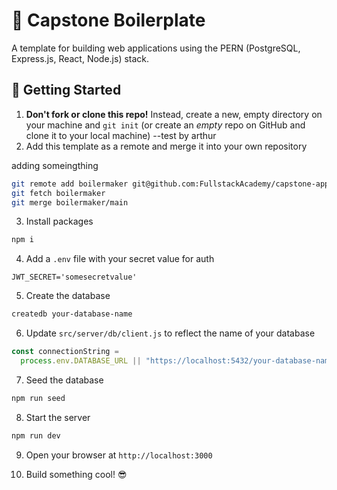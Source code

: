 # 🚀 Capstone Boilerplate

A template for building web applications using the PERN (PostgreSQL, Express.js, React, Node.js) stack.

## 🏁 Getting Started

1. **Don't fork or clone this repo!** Instead, create a new, empty directory on your machine and `git init` (or create an _empty_ repo on GitHub and clone it to your local machine)
   --test by arthur
2. Add this template as a remote and merge it into your own repository

adding someingthing

```bash
git remote add boilermaker git@github.com:FullstackAcademy/capstone-app-template.git
git fetch boilermaker
git merge boilermaker/main
```

3. Install packages

```bash
npm i
```

4. Add a `.env` file with your secret value for auth

```
JWT_SECRET='somesecretvalue'
```

5. Create the database

```bash
createdb your-database-name
```

6. Update `src/server/db/client.js` to reflect the name of your database

```js
const connectionString =
  process.env.DATABASE_URL || "https://localhost:5432/your-database-name";
```

7. Seed the database

```bash
npm run seed
```

8. Start the server

```bash
npm run dev
```

9. Open your browser at `http://localhost:3000`

10. Build something cool! 😎
